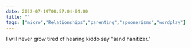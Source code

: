 ---date: 2022-07-19T08:57:04-04:00title: ""tags: ["micro","Relationships","parenting","spoonerisms","wordplay"]---I will never grow tired of hearing kiddo say "sand hanitizer."